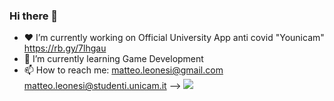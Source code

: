 ### Hi there 🥚





- ❤️ I’m currently working on Official University App anti covid "Younicam" https://rb.gy/7lhgau
- 🌱 I’m currently learning Game Development
- 📫 How to reach me: matteo.leonesi@gmail.com matteo.leonesi@studenti.unicam.it
-->
![](name-of-giphy.gif)
